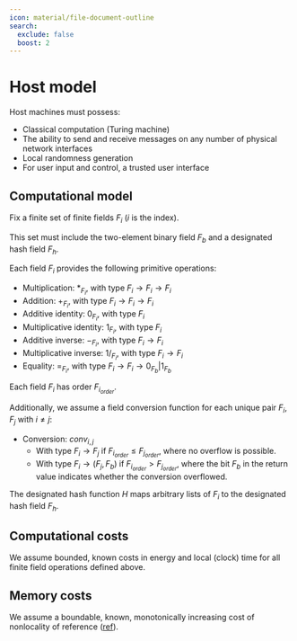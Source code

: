 ```yaml
---
icon: material/file-document-outline
search:
  exclude: false
  boost: 2
---
```


# Host model

Host machines must possess:
- Classical computation (Turing machine)
- The ability to send and receive messages on any number of physical network interfaces
- Local randomness generation
- For user input and control, a trusted user interface

## Computational model

Fix a finite set of finite fields $F_{i}$ ($i$ is the index).

This set must include the two-element binary field $F_b$ and a designated hash field $F_h$.

Each field $F_i$ provides the following primitive operations:

- Multiplication: $*_{F_i}$, with type $F_i \to F_i \to F_i$
- Addition: $+_{F_i}$, with type $F_i \to F_i \to F_i$
- Additive identity: $0_{F_i}$, with type $F_i$
- Multiplicative identity: $1_{F_i}$, with type $F_i$
- Additive inverse: $-_{F_i}$, with type $F_i \to F_i$
- Multiplicative inverse: $1/_{F_i}$, with type $F_i \to F_i$
- Equality: $=_{F_i}$, with type $F_i \to F_i \to {0_{F_b} | 1_{F_b}}$

Each field $F_i$ has order ${F_{i_{order}}}$.

Additionally, we assume a field conversion function for each unique pair $F_i, F_j$ with $i \neq j$:

- Conversion: $conv_{i, j}$
    - With type $F_i \to F_j$ if $F_{i_{order}} \leq F_{j_{order}}$, where no overflow is possible.
    - With type $F_i \to (F_j, F_b)$ if $F_{i_{order}} > F_{j_{order}}$, where the bit $F_b$ in the return value indicates whether the conversion overflowed.

The designated hash function $H$ maps arbitrary lists of $F_i$ to the designated hash field $F_h$.

## Computational costs

We assume bounded, known costs in energy and local (clock) time for all finite field operations defined above.

## Memory costs

We assume a boundable, known, monotonically increasing cost of nonlocality of reference ([ref](https://en.wikipedia.org/wiki/Locality_of_reference)).
